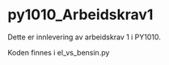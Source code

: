 # py1010_Arbeidskrav1
Dette er innlevering av arbeidskrav 1 i PY1010.

Koden finnes i el_vs_bensin.py
